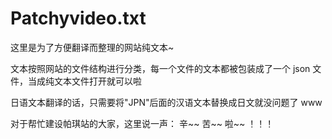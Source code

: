 # Patchyvideo.txt

这里是为了方便翻译而整理的网站纯文本~

文本按照网站的文件结构进行分类，每一个文件的文本都被包装成了一个 json 文件，当成纯文本文件打开就可以啦

日语文本翻译的话，只需要将"JPN"后面的汉语文本替换成日文就没问题了 www

对于帮忙建设帕琪站的大家，这里说一声：
辛~~ 苦~~ 啦~~ ！！！
